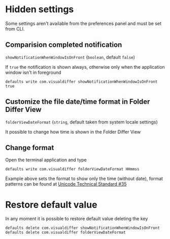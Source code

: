 Hidden settings
===

Some settings aren't available from the preferences panel and must be set from CLI.

Comparision completed notification
--

`showNotificationWhenWindowIsOnFront` (`boolean`, default `false`)

If `true` the notification is shown always, otherwise only when the application window isn't in foreground

    defaults write com.visualdiffer showNotificationWhenWindowIsOnFront true

Customize the file date/time format in Folder Differ View
--

`folderViewDateFormat` (`string`, default taken from system locale settings)

It possible to change how time is shown in the Folder Differ View

Change format
-------------
Open the terminal application and type

    defaults write com.visualdiffer folderViewDateFormat HHmmss

Example above sets the format to show only the time (without date), format patterns can be found at [Unicode Technical Standard #35](http://unicode.org/reports/tr35/tr35-6.html#Date_Format_Patterns)

Restore default value
===

In any moment it is possible to restore default value deleting the key

    defaults delete com.visualdiffer showNotificationWhenWindowIsOnFront
    defaults delete com.visualdiffer folderViewDateFormat
